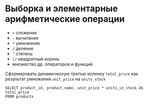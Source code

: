 # Выборка и элементарные арифметические операции

- `+` сложение
- `-` вычитание
- `*` умножение
- `/` деление
- `^` степень
- `|/` квадратный корень
- множество др. операторов и функций

Сформировать динамическую третью колонку `total_price` как результат умножения `unit_price` на `units_stock`
```postgresql
SELECT product_id, product_name, unit_price * units_in_stock AS total_price
FROM products
```
